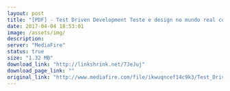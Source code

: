 ```yaml
---
layout: post
title: "[PDF] - Test Driven Development Teste e design no mundo real com DotNet"
date: 2017-04-04 18:53:01
image: /assets/img/
description:
server: "MediaFire"
status: true
size: "1.32 MB"
download_link: "http://linkshrink.net/7JeJuj"
download_page_link: ""
original_link: "http://www.mediafire.com/file/ikwuqncef14c9k3/Test_Driven_Development_Teste_e_design_no_mundo_real_com_DotNet.pdf"
---
```

